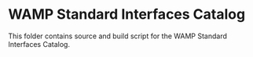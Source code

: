 # WAMP Standard Interfaces Catalog

This folder contains source and build script for the WAMP Standard Interfaces Catalog.
